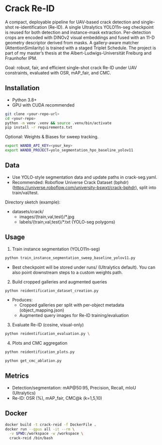 # Crack Re-ID

A compact, deployable pipeline for UAV-based crack detection and single-shot re-identification (Re-ID). A single Ultralytics YOLO11n-seg checkpoint is reused for both detection and instance-mask extraction. Per-detection crops are encoded with DINOv2 visual embeddings and fused with an 11-D geometry descriptor derived from masks. A gallery-aware matcher (AttentionSimilarity) is trained with a staged Triplet Schedule. The project is part of my master’s thesis at the Albert-Ludwigs-Universität Freiburg and Fraunhofer IPM.

Goal: robust, fair, and efficient single-shot crack Re-ID under UAV constraints, evaluated with OSR, mAP_fair, and CMC.

## Installation

- Python 3.8+
- GPU with CUDA recommended

```bash
git clone <your-repo-url>
cd <your-repo>
python -m venv .venv && source .venv/bin/activate
pip install -r requirements.txt
```

Optional: Weights & Biases for sweep tracking.
```bash
export WANDB_API_KEY=<your_key>
export WANDB_PROJECT=yolo_segmentation_hpo_baseline_yolov11
```

## Data

- Use YOLO-style segmentation data and update paths in crack-seg.yaml.
- Recommended: Roboflow Universe Crack Dataset (bphdr) (https://universe.roboflow.com/university-bswxt/crack-bphdr),
               split into train/val/test.

Directory sketch (example):
- datasets/crack/
  - images/{train,val,test}/*.jpg
  - labels/{train,val,test}/*.txt (YOLO-seg polygons)

## Usage

1) Train instance segmentation (YOLO11n-seg)

```bash
python train_instance_segmentation_sweep_baseline_yolov11.py
```

- Best checkpoint will be stored under runs/ (Ultralytics default). You can also point downstream steps to a custom weights path.

2) Build cropped galleries and augmented queries

```bash
python reidentification_dataset_creation.py
```

- Produces:
  - Cropped galleries per split with per-object metadata (object_mapping.json)
  - Augmented query images for Re-ID training/evaluation

3) Evaluate Re-ID (cosine, visual-only)

```bash
python reidentification_evaluation.py \
```

4) Plots and CMC aggregation

```bash
python reidentification_plots.py 

python get_cmc_ablation.py 
```

## Metrics

- Detection/segmentation: mAP@50:95, Precision, Recall, mIoU (Ultralytics)
- Re-ID: OSR (%), mAP_fair, CMC@k (k=1,5,10)

## Docker

```bash
docker build -t crack-reid -f DockerFile .
docker run --gpus all -it --rm \
  -v $PWD:/workspace -w /workspace \
  crack-reid /bin/bash
```
